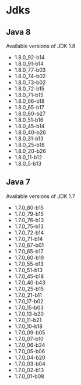 # Jdks

## Java 8

Available versions of JDK 1.8

- 1.8.0_92-b14
- 1.8.0_91-b14
- 1.8.0_77-b03
- 1.8.0_74-b02
- 1.8.0_73-b02
- 1.8.0_72-b15
- 1.8.0_71-b15
- 1.8.0_66-b18
- 1.8.0_65-b17
- 1.8.0_60-b27
- 1.8.0_51-b16
- 1.8.0_45-b14
- 1.8.0_40-b26
- 1.8.0_31-b13
- 1.8.0_25-b18
- 1.8.0_20-b26
- 1.8.0_11-b12
- 1.8.0_5-b13

## Java 7

Available versions of JDK 1.7

- 1.7.0_80-b15
- 1.7.0_79-b15
- 1.7.0_76-b13
- 1.7.0_75-b13
- 1.7.0_72-b14
- 1.7.0_71-b14
- 1.7.0_67-b01
- 1.7.0_65-b17
- 1.7.0_60-b19
- 1.7.0_55-b13
- 1.7.0_51-b13
- 1.7.0_45-b18
- 1.7.0_40-b43
- 1.7.0_25-b15
- 1.7.0_21-b11
- 1.7.0_17-b02
- 1.7.0_15-b03
- 1.7.0_13-b20
- 1.7.0_11-b21
- 1.7.0_10-b18
- 1.7.0_09-b05
- 1.7.0_07-b10
- 1.7.0_06-b24
- 1.7.0_05-b06
- 1.7.0_04-b20
- 1.7.0_03-b04
- 1.7.0_02-b13
- 1.7.0_01-b08
